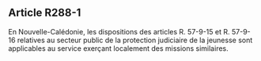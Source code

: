Article R288-1
----
En Nouvelle-Calédonie, les dispositions des articles R. 57-9-15 et R. 57-9-16
relatives au secteur public de la protection judiciaire de la jeunesse sont
applicables au service exerçant localement des missions similaires.
